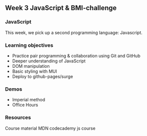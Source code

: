 ## Week 3 JavaScript & BMI-challenge

### JavaScript
This week, we pick up a second programming language: Javascript. 
### Learning objectives
* Practice pair programming & collaboration using Git and GitHub
* Deeper understanding of JavaScript
* DOM manipulation
* Basic styling with MUI
* Deploy to github-pages/surge
### Demos
 - Imperial method
 - Office Hours 

### Resources
Course material 
MDN
codecademy js course
